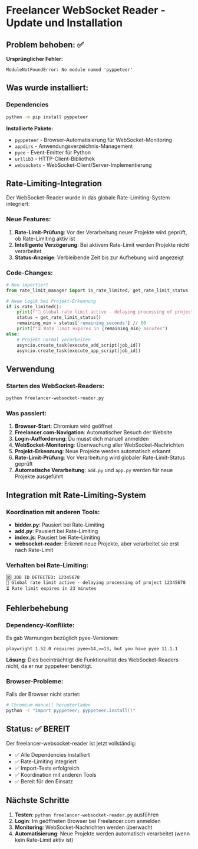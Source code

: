 # Freelancer WebSocket Reader - Update und Installation

## Problem behoben: ✅

**Ursprünglicher Fehler:**
```
ModuleNotFoundError: No module named 'pyppeteer'
```

## Was wurde installiert:

### Dependencies
```bash
python -m pip install pyppeteer
```

**Installierte Pakete:**
- `pyppeteer` - Browser-Automatisierung für WebSocket-Monitoring
- `appdirs` - Anwendungsverzeichnis-Management
- `pyee` - Event-Emitter für Python
- `urllib3` - HTTP-Client-Bibliothek
- `websockets` - WebSocket-Client/Server-Implementierung

## Rate-Limiting-Integration

Der WebSocket-Reader wurde in das globale Rate-Limiting-System integriert:

### Neue Features:
1. **Rate-Limit-Prüfung**: Vor der Verarbeitung neuer Projekte wird geprüft, ob Rate-Limiting aktiv ist
2. **Intelligente Verzögerung**: Bei aktivem Rate-Limit werden Projekte nicht verarbeitet
3. **Status-Anzeige**: Verbleibende Zeit bis zur Aufhebung wird angezeigt

### Code-Changes:
```python
# Neu importiert
from rate_limit_manager import is_rate_limited, get_rate_limit_status

# Neue Logik bei Projekt-Erkennung
if is_rate_limited():
    print(f"🚫 Global rate limit active - delaying processing of project {job_id}")
    status = get_rate_limit_status()
    remaining_min = status['remaining_seconds'] // 60
    print(f"⏳ Rate limit expires in {remaining_min} minutes")
else:
    # Projekt normal verarbeiten
    asyncio.create_task(execute_add_script(job_id))
    asyncio.create_task(execute_app_script(job_id))
```

## Verwendung

### Starten des WebSocket-Readers:
```bash
python freelancer-websocket-reader.py
```

### Was passiert:
1. **Browser-Start**: Chromium wird geöffnet
2. **Freelancer.com-Navigation**: Automatischer Besuch der Website
3. **Login-Aufforderung**: Du musst dich manuell anmelden
4. **WebSocket-Monitoring**: Überwachung aller WebSocket-Nachrichten
5. **Projekt-Erkennung**: Neue Projekte werden automatisch erkannt
6. **Rate-Limit-Prüfung**: Vor Verarbeitung wird globaler Rate-Limit-Status geprüft
7. **Automatische Verarbeitung**: `add.py` und `app.py` werden für neue Projekte ausgeführt

## Integration mit Rate-Limiting-System

### Koordination mit anderen Tools:
- **bidder.py**: Pausiert bei Rate-Limiting
- **add.py**: Pausiert bei Rate-Limiting  
- **index.js**: Pausiert bei Rate-Limiting
- **websocket-reader**: Erkennt neue Projekte, aber verarbeitet sie erst nach Rate-Limit

### Verhalten bei Rate-Limiting:
```
🆔 JOB ID DETECTED: 12345678
🚫 Global rate limit active - delaying processing of project 12345678
⏳ Rate limit expires in 23 minutes
```

## Fehlerbehebung

### Dependency-Konflikte:
Es gab Warnungen bezüglich pyee-Versionen:
```
playwright 1.52.0 requires pyee<14,>=13, but you have pyee 11.1.1
```

**Lösung**: Dies beeinträchtigt die Funktionalität des WebSocket-Readers nicht, da er nur pyppeteer benötigt.

### Browser-Probleme:
Falls der Browser nicht startet:
```bash
# Chromium manuell herunterladen
python -c "import pyppeteer; pyppeteer.install()"
```

## Status: ✅ BEREIT

Der freelancer-websocket-reader ist jetzt vollständig:
- ✅ Alle Dependencies installiert
- ✅ Rate-Limiting integriert  
- ✅ Import-Tests erfolgreich
- ✅ Koordination mit anderen Tools
- ✅ Bereit für den Einsatz

## Nächste Schritte

1. **Testen**: `python freelancer-websocket-reader.py` ausführen
2. **Login**: Im geöffneten Browser bei Freelancer.com anmelden
3. **Monitoring**: WebSocket-Nachrichten werden überwacht
4. **Automatisierung**: Neue Projekte werden automatisch verarbeitet (wenn kein Rate-Limit aktiv ist) 